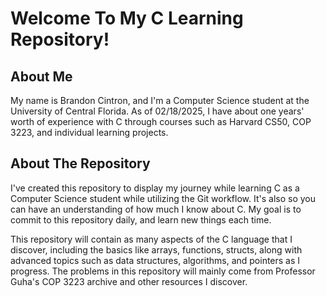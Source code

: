 # Welcome To My C Learning Repository!

## About Me
My name is Brandon Cintron, and I'm a Computer Science student at the University of Central Florida. As of 02/18/2025, I have about one years' worth of experience with C through courses such as Harvard CS50, COP 3223, and individual learning projects.

## About The Repository
I've created this repository to display my journey while learning C as a Computer Science student while utilizing the Git workflow. It's also so you can have an understanding of how much I know about C. My goal is to commit to this repository daily, and learn new things each time.

This repository will contain as many aspects of the C language that I discover, including the basics like arrays, functions, structs, along with advanced topics such as data structures, algorithms, and pointers as I progress. The problems in this repository will mainly come from Professor Guha's COP 3223 archive and other resources I discover.

